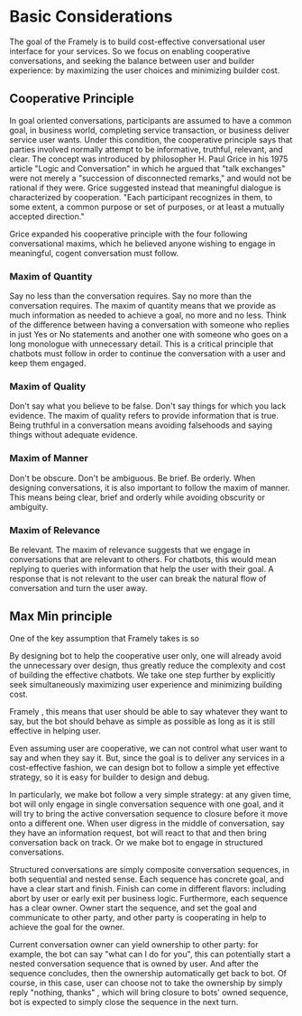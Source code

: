 # Basic Considerations
The goal of the Framely is to build cost-effective conversational user interface for your services. So we focus on enabling cooperative conversations, and seeking the balance between user and builder experience: by maximizing the user choices and minimizing builder cost.

## Cooperative Principle
In goal oriented conversations, participants are assumed to have a common goal, in business world, completing service transaction, or business deliver service user wants. Under this condition, the cooperative principle says that parties involved normally attempt to be informative, truthful, relevant, and clear. The concept was introduced by philosopher H. Paul Grice in his 1975 article "Logic and Conversation" in which he argued that "talk exchanges" were not merely a "succession of disconnected remarks," and would not be rational if they were. Grice suggested instead that meaningful dialogue is characterized by cooperation. "Each participant recognizes in them, to some extent, a common purpose or set of purposes, or at least a mutually accepted direction."

Grice expanded his cooperative principle with the four following conversational maxims, which he believed anyone wishing to engage in meaningful, cogent conversation must follow.

### Maxim of Quantity
Say no less than the conversation requires. Say no more than the conversation requires. The maxim of quantity means that we provide as much information as needed to achieve a goal, no more and no less. Think of the difference between having a conversation with someone who replies in just Yes or No statements and another one with someone who goes on a long monologue with unnecessary detail. This is a critical principle that chatbots must follow in order to continue the conversation with a user and keep them engaged. 

### Maxim of Quality
Don't say what you believe to be false. Don't say things for which you lack evidence. The maxim of quality refers to provide information that is true. Being truthful in a conversation means avoiding falsehoods and saying things without adequate evidence. 

### Maxim of Manner
Don't be obscure. Don't be ambiguous. Be brief. Be orderly. When designing conversations, it is also important to follow the maxim of manner. This means being clear, brief and orderly while avoiding obscurity or ambiguity.  

### Maxim of Relevance
Be relevant. The maxim of relevance suggests that we engage in conversations that are relevant to others. For chatbots, this would mean replying to queries with information that help the user with their goal. A response that is not relevant to the user can break the natural flow of conversation and turn the user away.  


## Max Min principle
One of the key assumption that Framely takes is so 

By designing bot to help the cooperative user only, one will already avoid the unnecessary over design, thus greatly reduce the complexity and cost of building the effective chatbots. We take one step further by explicitly seek simultaneously maximizing user experience and minimizing building cost. 

Framely , this means that user should be able to say whatever they want to say, but the bot should behave as simple as possible as long as it is still effective in helping user.

Even assuming user are cooperative, we can not control what user want to say and when they say it. But, since the goal is to deliver any services in a cost-effective fashion, we can design bot to follow a simple yet effective strategy, so it is easy for builder to design and debug.

In particularly, we make bot follow a very simple strategy: at any given time, bot will only engage in single conversation sequence with one goal, and it will try to bring the active conversation sequence to closure before it move onto a different one. When user digress in the middle of conversation, say they have an information request, bot will react to that and then bring conversation back on track. Or we make bot to engage in structured conversations.

Structured conversations are simply composite conversation sequences, in both sequential and nested sense. Each sequence has concrete goal, and have a clear start and finish. Finish can come in different flavors: including abort by user or early exit per business logic. Furthermore, each sequence has a clear owner. Owner start the sequence, and set the goal and communicate to other party, and  other party is cooperating in help to achieve the goal for the owner. 

Current conversation owner can yield ownership to other party: for example, the bot can say "what can I do for you", this can potentially start a nested conversation sequence that is owned by user. And after the sequence concludes, then the ownership automatically get back to bot. Of course, in this case, user can choose not to take the ownership by simply reply "nothing, thanks" , which will bring closure to bots' owned sequence, bot is expected to simply close the sequence in the next turn. 


